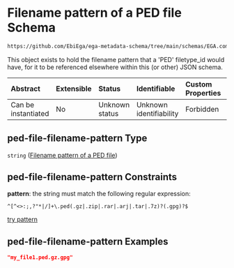 # Filename pattern of a PED file Schema

```txt
https://github.com/EbiEga/ega-metadata-schema/tree/main/schemas/EGA.common-definitions.json#/definitions/ped-file-filename-pattern
```

This object exists to hold the filename pattern that a 'PED' filetype_id would have, for it to be referenced elsewhere within this (or other) JSON schema.

| Abstract            | Extensible | Status         | Identifiable            | Custom Properties | Additional Properties | Access Restrictions | Defined In                                                                                |
| :------------------ | :--------- | :------------- | :---------------------- | :---------------- | :-------------------- | :------------------ | :---------------------------------------------------------------------------------------- |
| Can be instantiated | No         | Unknown status | Unknown identifiability | Forbidden         | Allowed               | none                | [EGA.common-definitions.json*](../out/EGA.common-definitions.json "open original schema") |

## ped-file-filename-pattern Type

`string` ([Filename pattern of a PED file](ega-4-definitions-filename-pattern-of-a-ped-file.md))

## ped-file-filename-pattern Constraints

**pattern**: the string must match the following regular expression: 

```regexp
^[^<>:;,?"*|/]+\.ped(.gz|.zip|.rar|.arj|.tar|.7z)?(.gpg)?$
```

[try pattern](https://regexr.com/?expression=%5E%5B%5E%3C%3E%3A%3B%2C%3F%22\*%7C%2F%5D%2B%5C.ped\(.gz%7C.zip%7C.rar%7C.arj%7C.tar%7C.7z\)%3F\(.gpg\)%3F%24 "try regular expression with regexr.com")

## ped-file-filename-pattern Examples

```json
"my_file1.ped.gz.gpg"
```
